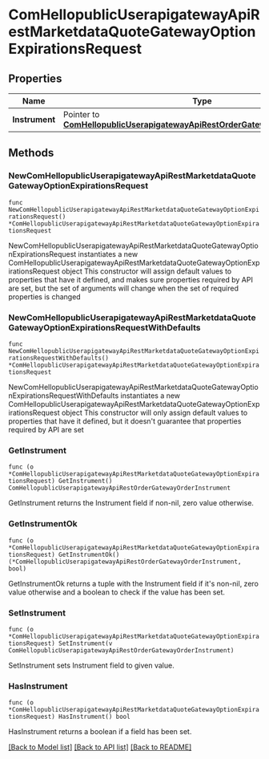 # ComHellopublicUserapigatewayApiRestMarketdataQuoteGatewayOptionExpirationsRequest

## Properties

Name | Type | Description | Notes
------------ | ------------- | ------------- | -------------
**Instrument** | Pointer to [**ComHellopublicUserapigatewayApiRestOrderGatewayOrderInstrument**](ComHellopublicUserapigatewayApiRestOrderGatewayOrderInstrument.md) |  | [optional] 

## Methods

### NewComHellopublicUserapigatewayApiRestMarketdataQuoteGatewayOptionExpirationsRequest

`func NewComHellopublicUserapigatewayApiRestMarketdataQuoteGatewayOptionExpirationsRequest() *ComHellopublicUserapigatewayApiRestMarketdataQuoteGatewayOptionExpirationsRequest`

NewComHellopublicUserapigatewayApiRestMarketdataQuoteGatewayOptionExpirationsRequest instantiates a new ComHellopublicUserapigatewayApiRestMarketdataQuoteGatewayOptionExpirationsRequest object
This constructor will assign default values to properties that have it defined,
and makes sure properties required by API are set, but the set of arguments
will change when the set of required properties is changed

### NewComHellopublicUserapigatewayApiRestMarketdataQuoteGatewayOptionExpirationsRequestWithDefaults

`func NewComHellopublicUserapigatewayApiRestMarketdataQuoteGatewayOptionExpirationsRequestWithDefaults() *ComHellopublicUserapigatewayApiRestMarketdataQuoteGatewayOptionExpirationsRequest`

NewComHellopublicUserapigatewayApiRestMarketdataQuoteGatewayOptionExpirationsRequestWithDefaults instantiates a new ComHellopublicUserapigatewayApiRestMarketdataQuoteGatewayOptionExpirationsRequest object
This constructor will only assign default values to properties that have it defined,
but it doesn't guarantee that properties required by API are set

### GetInstrument

`func (o *ComHellopublicUserapigatewayApiRestMarketdataQuoteGatewayOptionExpirationsRequest) GetInstrument() ComHellopublicUserapigatewayApiRestOrderGatewayOrderInstrument`

GetInstrument returns the Instrument field if non-nil, zero value otherwise.

### GetInstrumentOk

`func (o *ComHellopublicUserapigatewayApiRestMarketdataQuoteGatewayOptionExpirationsRequest) GetInstrumentOk() (*ComHellopublicUserapigatewayApiRestOrderGatewayOrderInstrument, bool)`

GetInstrumentOk returns a tuple with the Instrument field if it's non-nil, zero value otherwise
and a boolean to check if the value has been set.

### SetInstrument

`func (o *ComHellopublicUserapigatewayApiRestMarketdataQuoteGatewayOptionExpirationsRequest) SetInstrument(v ComHellopublicUserapigatewayApiRestOrderGatewayOrderInstrument)`

SetInstrument sets Instrument field to given value.

### HasInstrument

`func (o *ComHellopublicUserapigatewayApiRestMarketdataQuoteGatewayOptionExpirationsRequest) HasInstrument() bool`

HasInstrument returns a boolean if a field has been set.


[[Back to Model list]](../README.md#documentation-for-models) [[Back to API list]](../README.md#documentation-for-api-endpoints) [[Back to README]](../README.md)


